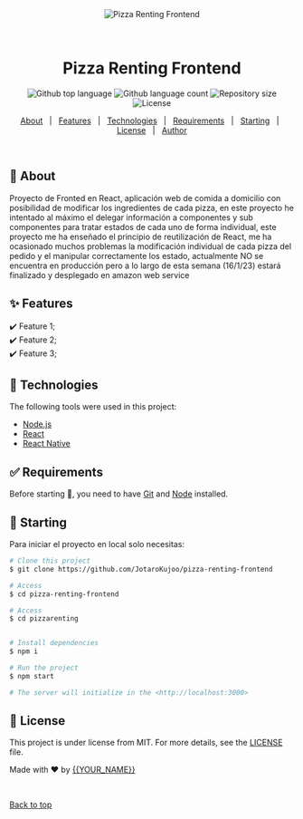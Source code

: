 <div align="center" id="top"> 
  <img src="./.github/app.gif" alt="Pizza Renting Frontend" />

  &#xa0;

  <!-- <a href="https://pizzarentingfrontend.netlify.app">Demo</a> -->
</div>

<h1 align="center">Pizza Renting Frontend</h1>

<p align="center">
  <img alt="Github top language" src="https://img.shields.io/github/languages/top/JotaroKujoo/pizza-renting-frontend?color=56BEB8">

  <img alt="Github language count" src="https://img.shields.io/github/languages/count/JotaroKujoo/pizza-renting-frontend?color=56BEB8">

  <img alt="Repository size" src="https://img.shields.io/github/repo-size/JotaroKujoo/pizza-renting-frontend?color=56BEB8">

  <img alt="License" src="https://img.shields.io/github/license/JotaroKujoo/pizza-renting-frontend?color=56BEB8">

  <!-- <img alt="Github issues" src="https://img.shields.io/github/issues/JotaroKujoo/pizza-renting-frontend?color=56BEB8" /> -->

  <!-- <img alt="Github forks" src="https://img.shields.io/github/forks/JotaroKujoo/pizza-renting-frontend?color=56BEB8" /> -->

  <!-- <img alt="Github stars" src="https://img.shields.io/github/stars/JotaroKujoo/pizza-renting-frontend?color=56BEB8" /> -->
</p>

<!-- Status -->

<!-- <h4 align="center"> 
	🚧  Pizza Renting Frontend 🚀 Under construction...  🚧
</h4> 

<hr> -->

<p align="center">
  <a href="#dart-about">About</a> &#xa0; | &#xa0; 
  <a href="#sparkles-features">Features</a> &#xa0; | &#xa0;
  <a href="#rocket-technologies">Technologies</a> &#xa0; | &#xa0;
  <a href="#white_check_mark-requirements">Requirements</a> &#xa0; | &#xa0;
  <a href="#checkered_flag-starting">Starting</a> &#xa0; | &#xa0;
  <a href="#memo-license">License</a> &#xa0; | &#xa0;
  <a href="https://github.com/JotaroKujoo" target="_blank">Author</a>
</p>

<br>

## :dart: About ##

Proyecto de Fronted en React, aplicación web de comida a domicilio con posibilidad de modificar los ingredientes de cada pizza, en este proyecto he intentado al máximo el delegar información a componentes y sub componentes para tratar estados de cada uno de forma individual, este proyecto me ha enseñado el principio de reutilización de React, me ha ocasionado muchos problemas la modificación individual de cada pizza del pedido y el manipular correctamente los estado, actualmente NO se encuentra en producción pero a lo largo de esta semana (16/1/23) estará finalizado y desplegado en amazon web service

## :sparkles: Features ##

:heavy_check_mark: Feature 1;\
:heavy_check_mark: Feature 2;\
:heavy_check_mark: Feature 3;

## :rocket: Technologies ##

The following tools were used in this project:

- [Node.js](https://nodejs.org/en/)
- [React](https://pt-br.reactjs.org/)
- [React Native](https://reactnative.dev/)

## :white_check_mark: Requirements ##

Before starting :checkered_flag:, you need to have [Git](https://git-scm.com) and [Node](https://nodejs.org/en/) installed.

## :checkered_flag: Starting ##

Para iniciar el proyecto en local solo necesitas:

```bash
# Clone this project
$ git clone https://github.com/JotaroKujoo/pizza-renting-frontend

# Access
$ cd pizza-renting-frontend

# Access
$ cd pizzarenting


# Install dependencies
$ npm i

# Run the project
$ npm start

# The server will initialize in the <http://localhost:3000>
```

## :memo: License ##

This project is under license from MIT. For more details, see the [LICENSE](LICENSE.md) file.


Made with :heart: by <a href="https://github.com/JotaroKujoo" target="_blank">{{YOUR_NAME}}</a>

&#xa0;

<a href="#top">Back to top</a>
